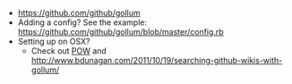 * https://github.com/github/gollum
* Adding a config?  See the example: https://github.com/github/gollum/blob/master/config.rb
* Setting up on OSX?
  * Check out [POW](http://pow.cx/) and http://www.bdunagan.com/2011/10/19/searching-github-wikis-with-gollum/
